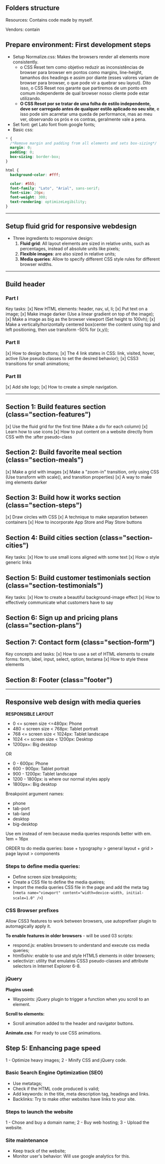 ## Folders structure

Resources: Contains code made by myself.

Vendors: contain

## Prepare environment: First development steps

- Setup Normalize.css: Makes the browsers render all elements more consistently.
  - o CSS Reset tem como objetivo reduzir as inconsistências de browser para browser em pontos como margins, line-height, tamanhos dos headings e assim por diante (esses valores variam de browser para browser, o que pode vir a quebrar seu layout). Dito isso, o CSS Reset nos garante que partiremos de um ponto em comum independente de qual browser nosso cliente pode estar utilizando.
  - **O CSS Reset por se tratar de uma folha de estilo independente, deve ser carregado antes de qualquer estilo aplicado no seu site**, e isso pode sim acarretar uma queda de performance, mas ao meu ver, observando os prós e os contras, geralmente vale a pena.
- Set font: get Lato font from google fonts;
- Basic css:

```css
* {
  /*Remove margin and padding from all elements and sets box-sizing*/
  margin: 0;
  padding: 0;
  box-sizing: border-box;
}

html {
  background-color: #fff;

  color: #555;
  font-family: "Lato", "Arial", sans-serif;
  font-size: 20px;
  font-weight: 300;
  text-rendering: optimizeLegibility;
}
```

---

## Setup fluid grid for responsive webdesign

- Three ingredients to responsive design:
  1. **Fluid grid**: All layout elements are sized in relative units, such as percentages, instead of absolute units like pixels;
  2. **Flexible images**: are also sized in relative units;
  3. **Media queries**: Allow to specify different CSS style rules for different browser widths.

---

## Build header

### Part I

Key tasks:
[x] New HTML elements: header, nav, ul, li;
[x] Put text on a image;
[x] Make image darker (Use a linear gradient on top of the image);
[x] Make a image as big as the browser viewport (Set height to 100vh);
[x] Make a vertically/horizontally centered box(center the content using top and left positioning, then use transform -50% for (x,y));

### Part II

[x] How to design buttons;
[x] The 4 link states in CSS: link, visited, hover, active (Use pseudo classes to set the desired behavior);
[x] CSS3 transitions for small animations;

### Part III

[x] Add site logo;
[x] How to create a simple navigation.

---

## Section 1: Build features section (class="section-features")

[x] Use the fluid grid for the first time (Make a div for each column)
[x] Learn how to use icons
[x] How to put content on a website directly from CSS with the :after pseudo-class

<!-- Section 1: Features
Title: Get food fast — not fast food.

Hello, we’re Omnifood, your new premium food delivery service. We know you’re always busy. No time for cooking. So let us take care of that, we’re really good at it, we promise!

Up to 365 days/year
Never cook again! We really mean that. Our subscription plans include up to 365 days/year coverage. You can also choose to order more flexibly if that's your style.

Ready in 20 minutes
You're only twenty minutes away from your delicious and super healthy meals delivered right to your home. We work with the best chefs in each town to ensure that you're 100% happy.

100% organic
All our vegetables are fresh, organic and local. Animals are raised without added hormones or antibiotics. Good for your health, the environment, and it also tastes better!

Order anything
We don't limit your creativity, which means you can order whatever you feel like. You can also choose from our menu containing over 100 delicious meals. It's up to you! -->

## Section 2: Build favorite meal section (class="section-meals")

[x] Make a grid with images
[x] Make a "zoom-in" transition, only using CSS (Use transform with scale(), and transition properties)
[x] A way to make img elements darker

<!--
Section 2:Favorite meals
Title: None
1.Korean bibimbapwith egg and vegetables
2.Simple italian pizza with cherry tomatoes
3.Chicken breast steak with vegetables
4.Autumn pumpkin soup
5.Paleo beef steak with vegetables
6.Healthy baguette with egg and vegetables
7.Burger with cheddar and bacon
8.Granola with cherries and strawberries
 -->

## Section 3: Build how it works section (class="section-steps")

[x] Draw circles with CSS
[x] A technique to make separation between containers
[x] How to incorporate App Store and Play Store buttons

<!--
Section 3: How it works
Title:How it works - Simple as 1, 2, 3
1.Choose the subscription plan that best fits your needs and sign up today.
2.Order your delicious meal using our mobile app or website. Or you can even call us!
3.Enjoy your meal after less than 20 minutes. See you the next time!
 -->

## Section 4: Build cities section (class="section-cities")

Key tasks:
[x] How to use small icons aligned with some text
[x] How o style generic links

<!--
Section 4: Cities
Title: We're currently in these cities

Lisbon
1600+ happy eaters
60+ top chefs
@omnifood_lx

San Francisco
3700+ happy eaters
160+ top chefs
@omnifood_sf

Berlin
2300+ happy eaters
110+ top chefs
@omnifood_berlin

London
1200+ happy eaters
50+ top chefs
@omnifood_london

 -->

## Section 5: Build customer testimonials section (class="section-testimonials")

Key tasks:
[x] How to create a beautiful background-image effect
[x] How to effectively communicate what customers have to say

<!--

Section 5: Customer testimonials
Title:Our customers can't live without us

Omnifood is just awesome! I just launched a startup which leaves me with no time for cooking, so Omnifood is a life-saver. Now that I got used to it, I couldn't live without my daily meals!
(Alberto Duncan)

Inexpensive, healthy and great-tasting meals, delivered right to my home. We have lots of food delivery here in Lisbon, but no one comes even close to Omifood. Me and my family are so in love!
(Joana Silva)

I was looking for a quick and easy food delivery service in San Franciso. I tried a lot of them and ended up with Omnifood. Best food delivery service in the Bay Area. Keep up the great work!
(Milton Chapman)

 -->

## Section 6: Sign up and pricing plans (class="section-plans")

 <!-- 
 Section 6: Sign up and pricing plans
 Title: Start eating healthy today
 
 Plan 1: Premium
 399$ per month
 That’s only 13.30$ per meal
 1 meal every day
 Order 24/7
 Access to newest creations
 Free delivery
 
 Plan 2: Pro
 149$ per month
 That’s only 14.90$ per meal
 1 meal 10 days/month
 Order 24/7
 Access to newest creations
 Free delivery
 
 Plan 3: Starter
 19$ per meal
 1 meal
 Order from 8 am to 12 pm
 Free delivery

  -->

## Section 7: Contact form (class="section-form")

Key concepts and tasks:
[x] How to use a set of HTML elements to create forms: form, label, input, select, option, textarea
[x] How to style these elements

<!--
Title: We're happy to hear from you

Fields to include:
Name
Email
How did you find us?
Newsletter
Drop us a line
 -->

## Section 8: Footer (class="footer")

<!--
Title: None

Navigation:
1. About us
2. Blog
3. Press
4. iOS App
5. Android App

Also include links to facebook, twitter, google+ and Instagram accounts.
 -->

---

## Responsive web design with media queries

**RESPONSIBLE LAYOUT**

- 0 <= screen size <=480px: Phone
- 480 < screen size < 768px: Tablet portrait
- 768 <= screen size < 1024px: Tablet landscape
- 1024 <= screen size < 1200px: Desktop
- 1200px+: Big desktop

OR

- 0 - 600px: Phone
- 600 - 900px: Tablet portrait
- 900 - 1200px: Tablet landscape
- 1200 - 1800px: is where our normal styles apply
- 1800px+: Big desktop

Breakpoint argument names:

- phone
- tab-port
- tab-land
- desktop
- big-desktop

Use em instead of rem because media queries responds better with em.
1em = 16px

ORDER to do media queries: base + typography > general layout + grid > page layout > components

### Steps to define media queries:

- Define screen size breakpoints;
- Create a CSS file to define the media queires;
- Import the media queries CSS file in the page and add the meta tag (`<meta name="viewport" content="width=device-width, initial-scale=1.0" />`)

### CSS Browser prefixes

Allow CSS3 features to work between browsers, use autoprefixer plugin to automagically apply it.

**To enable features in older browsers** - will be used 03 scripts:

- respond.js: enables browsers to understand and execute css media queries;
- html5shiv: enable to use and style HTML5 elements in older browsers;
- selectivizr: utility that emulates CSS3 pseudo-classes and attribute selectors in Internet Explorer 6-8.

### jQuery

**Plugins used:**

- Waypoints: jQuery plugin to trigger a function when you scroll to an element.

**Scroll to elements:**

- Scroll animation added to the header and navigator buttons.

**Animate.css**: For ready to use CSS animations.

## Step 5: Enhancing page speed

1 - Optimize heavy images;
2 - Minify CSS and jQuery code.

### Basic Search Engine Optimization (SEO)

- Use metatags;
- Check if the HTML code produced is valid;
- Add keywords: in the title, meta description tag, headings and links.
- Backlinks: Try to make other websites have links to your site.

### Steps to launch the website

1 - Chose and buy a domain name;
2 - Buy web hosting;
3 - Upload the website.

### Site maintenance

- Keep track of the website;
- Monitor user's behavior: Will use google analytics for this.

